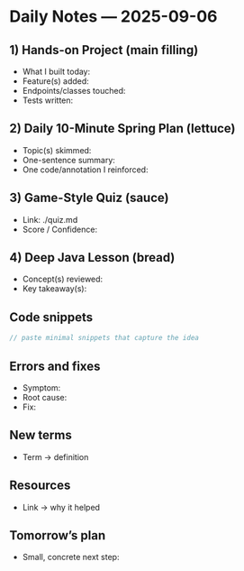 # Daily Notes — 2025-09-06

## 1) Hands-on Project (main filling)
- What I built today:
- Feature(s) added:
- Endpoints/classes touched:
- Tests written:

## 2) Daily 10-Minute Spring Plan (lettuce)
- Topic(s) skimmed:
- One-sentence summary:
- One code/annotation I reinforced:

## 3) Game-Style Quiz (sauce)
- Link: ./quiz.md
- Score / Confidence:

## 4) Deep Java Lesson (bread)
- Concept(s) reviewed:
- Key takeaway(s):

## Code snippets
```java
// paste minimal snippets that capture the idea
```

## Errors and fixes
- Symptom:
- Root cause:
- Fix:

## New terms
- Term → definition

## Resources
- Link → why it helped

## Tomorrow’s plan
- Small, concrete next step: